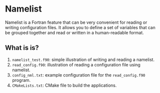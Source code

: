# Namelist

Namelist is a Fortran feature that can be very convenient for reading
or writing configuration files. It allows you to define a set of variables
that can be grouped together and read or written in a human-readable format.


## What is is?

1. `namelist_test.f90`: simple illustration of writing and reading a namelist.
1. `read_config.f90`: illustration of reading a configuration file using namelist.
1. `config_nml.txt`: example configuration file for the `read_config.f90` program.
1. `CMakeLists.txt`: CMake file to build the applications.
